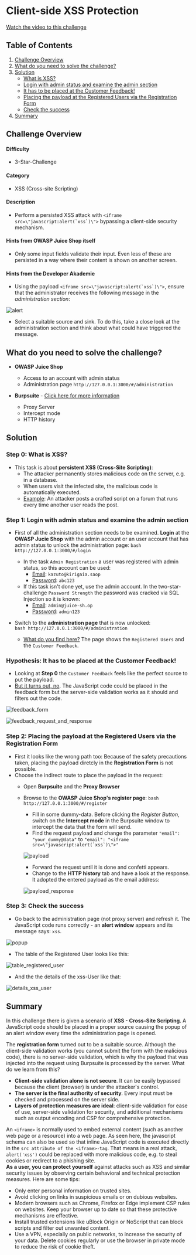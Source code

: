# Client-side XSS Protection

[Watch the video to this challenge](https://go.screenpal.com/watch/cTVj2fneAOQ)

## Table of Contents

1. [Challenge Overview](#challenge-overview)
1. [What do you need to solve the challenge?](#what-do-you-need-to-solve-the-challenge) 
1. [Solution](#solution)
   * [What is XSS?](#step-0-what-is-xss)
   * [Login with admin status and examine the admin section](#step-1-login-with-admin-status-and-examine-the-admin-section)
   * [It has to be placed at the Customer Feedback!](#hypothesis-it-has-to-be-placed-at-the-customer-feedback)
   * [Placing the payload at the Registered Users via the Registration Form](#step-2-placing-the-payload-at-the-registered-users-via-the-registration-form)<a href=""></a>
   * [Check the success](#step-3-check-the-success)
1. [Summary](#summary)

## Challenge Overview

#### Difficulty

* 3-Star-Challenge

#### Category

* XSS (Cross-site Scripting)

#### Description

* Perform a persisted XSS attack with ```<iframe src=\"javascript:alert(`xss`)\">``` bypassing a client-side security mechanism.

#### Hints from OWASP Juice Shop itself

* Only some input fields validate their input. Even less of these are persisted in a way where their content is shown on another screen.

#### Hints from the Developer Akademie

* Using the payload ```<iframe src=\"javascript:alert(`xss`)\">```, ensure that the administrator receives the following message in the *administration section*:

![alert](https://raw.githubusercontent.com/SarahZimmermann-Schmutzler/juice_shop_challenges/main/client_side_xss_protection/alert.png)

* Select a suitable source and sink. To do this, take a close look at the administration section and think about what could have triggered the message.

## What do you need to solve the challenge?

* **OWASP Juice Shop**
  * Access to an account with admin status
  * Administration page `http://127.0.0.1:3000/#/administration`

* **Burpsuite** - [Click here for more information](https://portswigger.net/burp)
  * Proxy Server
  * Intercept mode
  * HTTP history

## Solution

### Step 0: What is XSS?

* This task is about **persistent XSS (Cross-Site Scripting)**:
  * The attacker permanently stores malicious code on the server, e.g. in a database.
  * When users visit the infected site, the malicious code is automatically executed.
  * <ins>Example</ins>: An attacker posts a crafted script on a forum that runs every time another user reads the post.

### Step 1: Login with admin status and examine the admin section

* First of all the administration section needs to be examined. **Login** at the **OWASP Jucie Shop** with the admin account or an user account that has admin status to unlock the administration page:
        ```bash
        http://127.0.0.1:3000/#/login
        ```
  * In the task `Admin Registration` a user was registered with admin status, so this account can be used:
    * <ins>Email</ins>: `kazuto@kirigaia.saop`
    * <ins>Password</ins>: `abc123`
  * If this task isn't done yet, use the admin account. In the two-star-challenge `Password Strength` the password was cracked via SQL Injection so it is known:
    * <ins>Email</ins>: `admin@juice-sh.op`
    * <ins>Password</ins>: `admin123`

* Switch to the **administration page** that is now unlocked:  
        ```bash
        http://127.0.0.1:3000/#/administration
        ```
  * <ins>What do you find here?</ins> The page shows the `Registered Users` and the `Customer Feedback`.

### Hypothesis: It has to be placed at the **Customer Feedback**!

* Looking at **Step 0** the `Customer Feedback` feels like the perfect source to put the payload.
* <ins>But it turns out, no</ins>. The JavaScript code could be placed in the feedback form but the server-side validation works as it should and filters out the code.

![feedback_form](https://raw.githubusercontent.com/SarahZimmermann-Schmutzler/juice_shop_challenges/main/client_side_xss_protection/feedback_form.png)

![feedback_request_and_response](https://raw.githubusercontent.com/SarahZimmermann-Schmutzler/juice_shop_challenges/main/client_side_xss_protection/feedback_response.png)

### Step 2: Placing the payload at the Registered Users via the **Registration Form**

* First it looks like the wrong path too: Because of the safety precautions taken, placing the payload diretcly in the **Registration Form** is not possible.
* Choose the indirect route to place the payload in the request:
  * Open **Burpsuite** and the **Proxy Browser**
  * Browse to the **OWASP Juice Shop's register page**:
        ```bash
        http://127.0.0.1:3000/#/register
        ```
    * Fill in some dummy-data. Before clicking the *Register Button*, switch on the **Intercept mode** in the Burpsuite window to intercept the data that the form will send.
    * Find the request payload and change the parameter `"email": "your_dummy@data"` to ```"email": "<iframe src=\"javascript:alert(`xss`)\">"```  

    ![payload](https://raw.githubusercontent.com/SarahZimmermann-Schmutzler/juice_shop_challenges/main/client_side_xss_protection/payload.png)

    * Forward the request until it is done and confetti appears.
    * Change to the **HTTP history** tab and have a look at the response. It adopted the entered payload as the email address:

    ![payload_response](https://raw.githubusercontent.com/SarahZimmermann-Schmutzler/juice_shop_challenges/main/client_side_xss_protection/payload_response.png)

### Step 3: Check the success

* Go back to the administration page (not proxy server) and refresh it. The JavaScript code runs correctly - an **alert window** appears and its message says: `xss`.

![popup](https://raw.githubusercontent.com/SarahZimmermann-Schmutzler/juice_shop_challenges/main/client_side_xss_protection/popup.png)

* The table of the Registered User looks like this:

![table_registered_user](https://raw.githubusercontent.com/SarahZimmermann-Schmutzler/juice_shop_challenges/main/client_side_xss_protection/table.png)

* And the the details of the xss-User like that:

![details_xss_user](https://raw.githubusercontent.com/SarahZimmermann-Schmutzler/juice_shop_challenges/main/client_side_xss_protection/details.png)

## Summary

In this challenge there is given a scenario of **XSS - Cross-Site Scripting**. A JavaScript code should be placed in a proper source causing the popup of an alert window every time the administration page is opened.  
  
The **registration form** turned out to be a suitable source. Although the client-side validation works (you cannot submit the form with the malicious code), there is no server-side validation, which is why the payload that was injected into the request using Burpsuite is processed by the server. What do we learn from this?

* **Client-side validation alone is not secure**. It can be easily bypassed because the client (browser) is under the attacker's control.
* **The server is the final authority of security**. Every input must be checked and processed on the server side.
* **Layers of protection measures are ideal**: client-side validation for ease of use, server-side validation for security, and additional mechanisms such as output encoding and CSP for comprehensive protection.
  
An `<iframe>` is normally used to embed external content (such as another web page or a resource) into a web page. As seen here, the javascript schema can also be used so that inline JavaScript code is executed directly in the `src attribute of the <iframe>-tag`. That means in a real attack, `alert('xss')` could be replaced with more malicious code, e.g. to steal cookies or redirect to a phishing site.  
**As a user, you can protect yourself** against attacks such as XSS and similar security issues by observing certain behavioral and technical protection measures. Here are some tips:

* Only enter personal information on trusted sites.
* Avoid clicking on links in suspicious emails or on dubious websites.
* Modern browsers such as Chrome, Firefox or Edge implement CSP rules on websites. Keep your browser up to date so that these protective mechanisms are effective.
* Install trusted extensions like uBlock Origin or NoScript that can block scripts and filter out unwanted content.
* Use a VPN, especially on public networks, to increase the security of your data.
 Delete cookies regularly or use the browser in private mode to reduce the risk of cookie theft.

